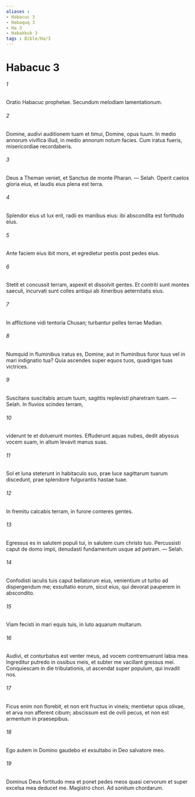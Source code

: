 ```yaml
---
aliases : 
- Habacuc 3
- Habaquq 3
- Ha 3
- Habakkuk 3
tags : Bible/Ha/3
---
```


# Habacuc 3

###### 1
Oratio Habacuc prophetae. Secundum melodiam lamentationum.
###### 2
Domine, audivi auditionem tuam et timui, Domine, opus tuum. In medio annorum vivifica illud, in medio annorum notum facies. Cum iratus fueris, misericordiae recordaberis.
###### 3
Deus a Theman veniet, et Sanctus de monte Pharan. — Selah. Operit caelos gloria eius, et laudis eius plena est terra.
###### 4
Splendor eius ut lux erit, radii ex manibus eius: ibi abscondita est fortitudo eius.
###### 5
Ante faciem eius ibit mors, et egredietur pestis post pedes eius. 
###### 6
Stetit et concussit terram, aspexit et dissolvit gentes. Et contriti sunt montes saeculi, incurvati sunt colles antiqui ab itineribus aeternitatis eius.
###### 7
In afflictione vidi tentoria Chusan; turbantur pelles terrae Madian.
###### 8
Numquid in fluminibus iratus es, Domine, aut in fluminibus furor tuus vel in mari indignatio tua? Quia ascendes super equos tuos, quadrigas tuas victrices.
###### 9
Suscitans suscitabis arcum tuum, sagittis replevisti pharetram tuam. — Selah. In fluvios scindes terram,
###### 10
viderunt te et doluerunt montes. Effuderunt aquas nubes, dedit abyssus vocem suam, in altum levavit manus suas.
###### 11
Sol et luna steterunt in habitaculo suo, prae luce sagittarum tuarum discedunt, prae splendore fulgurantis hastae tuae.
###### 12
In fremitu calcabis terram, in furore conteres gentes.
###### 13
Egressus es in salutem populi tui, in salutem cum christo tuo. Percussisti caput de domo impii, denudasti fundamentum usque ad petram. — Selah.
###### 14
Confodisti iaculis tuis caput bellatorum eius, venientium ut turbo ad dispergendum me; exsultatio eorum, sicut eius, qui devorat pauperem in abscondito. 
###### 15
Viam fecisti in mari equis tuis, in luto aquarum multarum.
###### 16
Audivi, et conturbatus est venter meus, ad vocem contremuerunt labia mea. Ingreditur putredo in ossibus meis, et subter me vacillant gressus mei. Conquiescam in die tribulationis, ut ascendat super populum, qui invadit nos.
###### 17
Ficus enim non florebit, et non erit fructus in vineis; mentietur opus olivae, et arva non afferent cibum; abscissum est de ovili pecus, et non est armentum in praesepibus.
###### 18
Ego autem in Domino gaudebo et exsultabo in Deo salvatore meo. 
###### 19
Dominus Deus fortitudo mea et ponet pedes meos quasi cervorum et super excelsa mea deducet me. Magistro chori. Ad sonitum chordarum.
